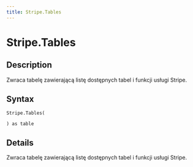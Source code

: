 ```yaml
---
title: Stripe.Tables
---
```


# Stripe.Tables


## Description

Zwraca tabelę zawierającą listę dostępnych tabel i funkcji usługi Stripe.


## Syntax

```powerquery
Stripe.Tables(

) as table
```


## Details

Zwraca tabelę zawierającą listę dostępnych tabel i funkcji usługi Stripe.



